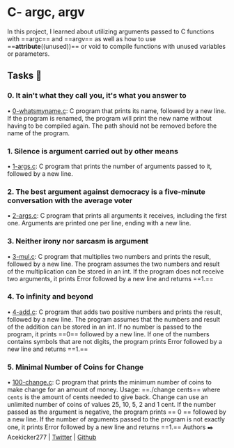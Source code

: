 
# C- argc, argv
In this project, I learned about utilizing arguments passed to C functions with ==argc== and ==argv== as well as how to use ==__attribute__((unused))== or void to compile functions with unused variables or parameters.

## Tasks 📃

### 0. It ain't what they call you, it's what you answer to

• [0-whatsmyname.c](https://github.com/Acekicker277/alx-low_level_programming/blob/main/0x0A-argc_argv/0-whatsmyname.c): C program that prints its name, followed by a new line.
If the program is renamed, the program will print the new name without having to be compiled again.
The path should not be removed before the name of the program.

### 1. Silence is argument carried out by other means

• [1-args.c](https://github.com/Acekicker277/alx-low_level_programming/blob/main/0x0A-argc_argv/1-args.c): C program that prints the number of arguments passed to it, followed by a new line.

### 2. The best argument against democracy is a five-minute conversation with the average voter

• [2-args.c](https://github.com/Acekicker277/alx-low_level_programming/blob/main/0x0A-argc_argv/2-args.c): C program that prints all arguments it receives, including the first one.
Arguments are printed one per line, ending with a new line.

### 3. Neither irony nor sarcasm is argument

• [3-mul.c](https://github.com/Acekicker277/alx-low_level_programming/blob/main/0x0A-argc_argv/3-mul.c): C program that multiplies two numbers and prints the result, followed by a new line.
The program assumes the two numbers and result of the multiplication can be stored in an int.
If the program does not receive two arguments, it prints Error followed by a new line and returns ==1.==

### 4. To infinity and beyond

• [4-add.c](https://github.com/Acekicker277/alx-low_level_programming/blob/main/0x0A-argc_argv/4-add.c): C program that adds two positive numbers and prints the result, followed by a new line.
The program assumes that the numbers and result of the addition can be stored in an int.
If no number is passed to the program, it prints ==0== followed by a new line.
If one of the numbers contains symbols that are not digits, the program prints Error followed by a new line and returns ==1.==

### 5. Minimal Number of Coins for Change
• [100-change.c](https://github.com/Acekicker277/alx-low_level_programming/blob/main/0x0A-argc_argv/100-change.c): C program that prints the minimum number of coins to make change for an amount of money.
Usage: ==./change cents== where `cents` is the amount of cents needed to give back.
Change can use an unlimited number of coins of values 25, 10, 5, 2 and 1 cent.
If the number passed as the argument is negative, the program prints == 0 == followed by a new line.
If the number of arguments passed to the program is not exactly one, it prints Error followed by a new line and returns ==1.==
Authors ✒️ 
Acekicker277 | [Twitter](https://twitter.com/HaymoreAy?t=iI6aWw2a9dKoUss2BsZhJw&s=09) | [Github](https://github.com/Acekicker277)
